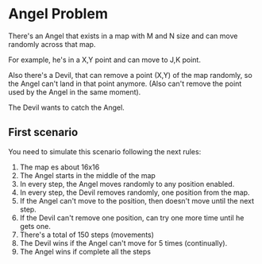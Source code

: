 # Angel Problem


There's an Angel that exists in a map with M and N size and can move
randomly across that map.

For example, he's in a X,Y point and can move to J,K point.

Also there's a Devil, that can remove a point (X,Y) of the map randomly, so the Angel
can't land in that point anymore. (Also can't remove the point used by the Angel in the same moment).

The Devil wants to catch the Angel.

## First scenario
You need to simulate this scenario following the next rules:

1. The map es about 16x16
2. The Angel starts in the middle of the map
3. In every step, the Angel moves randomly to any position enabled.
4. In every step, the Devil removes randomly, one position from the map.
5. If the Angel can't move to the position, then doesn't move until the next step.
6. If the Devil can't remove one position, can try one more time until he gets one.
7. There's a total of 150 steps (movements)
8. The Devil wins if the Angel can't move for 5 times (continually).
9. The Angel wins if complete all the steps

